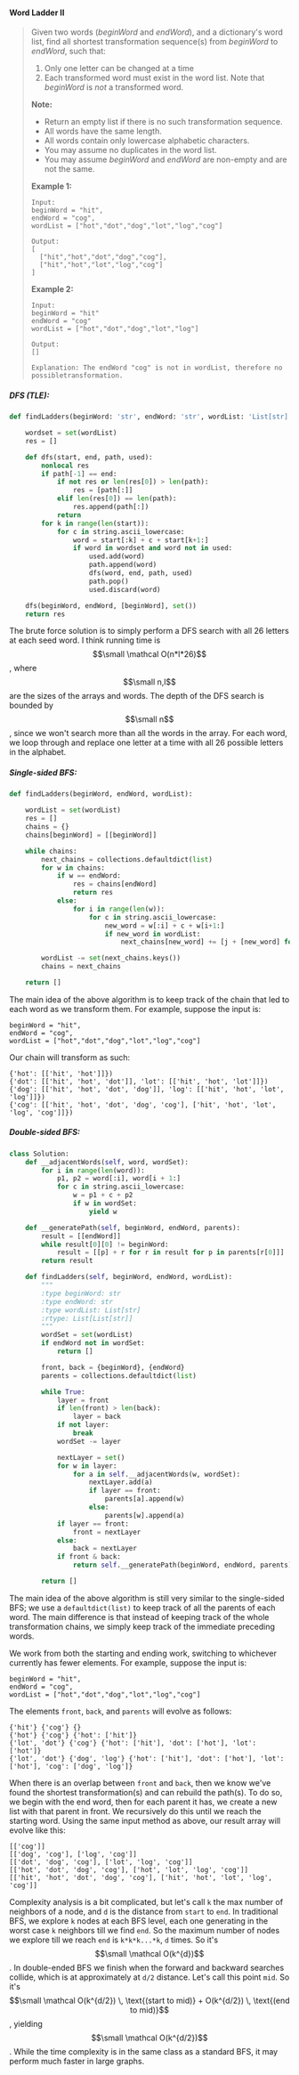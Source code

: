 #### Word Ladder II

> Given two words \(_beginWord_ and _endWord_\), and a dictionary's word list, find all shortest transformation sequence\(s\) from _beginWord_ to _endWord_, such that:
>
> 1. Only one letter can be changed at a time
> 2. Each transformed word must exist in the word list. Note that _beginWord_ is _not_ a transformed word.
>
> **Note:**
>
> * Return an empty list if there is no such transformation sequence.
> * All words have the same length.
> * All words contain only lowercase alphabetic characters.
> * You may assume no duplicates in the word list.
> * You may assume _beginWord_ and _endWord_ are non-empty and are not the same.
>
> **Example 1:**
>
> ```
> Input:
> beginWord = "hit",
> endWord = "cog",
> wordList = ["hot","dot","dog","lot","log","cog"]
>
> Output:
> [
>   ["hit","hot","dot","dog","cog"],
>   ["hit","hot","lot","log","cog"]
> ]
> ```
>
> **Example 2:**
>
> ```
> Input:
> beginWord = "hit"
> endWord = "cog"
> wordList = ["hot","dot","dog","lot","log"]
>
> Output: 
> []
>
> Explanation: The endWord "cog" is not in wordList, therefore no possibletransformation.
> ```

##### DFS \(TLE\):

```py
def findLadders(beginWord: 'str', endWord: 'str', wordList: 'List[str]') -> 'List[List[str]]':

    wordset = set(wordList)
    res = []

    def dfs(start, end, path, used):
        nonlocal res
        if path[-1] == end:
            if not res or len(res[0]) > len(path):
                res = [path[:]]
            elif len(res[0]) == len(path):
                res.append(path[:])
            return
        for k in range(len(start)):
            for c in string.ascii_lowercase:
                word = start[:k] + c + start[k+1:]
                if word in wordset and word not in used:
                    used.add(word)
                    path.append(word)
                    dfs(word, end, path, used)
                    path.pop()
                    used.discard(word)

    dfs(beginWord, endWord, [beginWord], set())
    return res
```

The brute force solution is to simply perform a DFS search with all 26 letters at each seed word. I think running time is $$\small \mathcal O(n*l*26)$$, where $$\small n,l$$ are the sizes of the arrays and words. The depth of the DFS search is bounded by $$\small n$$, since we won't search more than all the words in the array. For each word, we loop through and replace one letter at a time with all 26 possible letters in the alphabet.

##### Single-sided BFS:

```py
def findLadders(beginWord, endWord, wordList):

    wordList = set(wordList)
    res = []
    chains = {}
    chains[beginWord] = [[beginWord]]

    while chains:
        next_chains = collections.defaultdict(list)
        for w in chains:
            if w == endWord:
                res = chains[endWord]
                return res
            else:                
                for i in range(len(w)):
                    for c in string.ascii_lowercase:
                        new_word = w[:i] + c + w[i+1:]
                        if new_word in wordList:
                            next_chains[new_word] += [j + [new_word] for j in chains[w]]

        wordList -= set(next_chains.keys())
        chains = next_chains

    return []
```

The main idea of the above algorithm is to keep track of the chain that led to each word as we transform them. For example, suppose the input is:

```
beginWord = "hit",
endWord = "cog",
wordList = ["hot","dot","dog","lot","log","cog"]
```

Our chain will transform as such:

```
{'hot': [['hit', 'hot']]})
{'dot': [['hit', 'hot', 'dot']], 'lot': [['hit', 'hot', 'lot']]})
{'dog': [['hit', 'hot', 'dot', 'dog']], 'log': [['hit', 'hot', 'lot', 'log']]})
{'cog': [['hit', 'hot', 'dot', 'dog', 'cog'], ['hit', 'hot', 'lot', 'log', 'cog']]})
```

##### Double-sided BFS:

```py
class Solution:
    def __adjacentWords(self, word, wordSet):
        for i in range(len(word)):
            p1, p2 = word[:i], word[i + 1:]
            for c in string.ascii_lowercase:
                w = p1 + c + p2
                if w in wordSet:
                    yield w

    def __generatePath(self, beginWord, endWord, parents):
        result = [[endWord]]
        while result[0][0] != beginWord:
            result = [[p] + r for r in result for p in parents[r[0]]]
        return result

    def findLadders(self, beginWord, endWord, wordList):
        """
        :type beginWord: str
        :type endWord: str
        :type wordList: List[str]
        :rtype: List[List[str]]
        """
        wordSet = set(wordList)
        if endWord not in wordSet:
            return []

        front, back = {beginWord}, {endWord}
        parents = collections.defaultdict(list)

        while True:
            layer = front
            if len(front) > len(back):
                layer = back
            if not layer:
                break
            wordSet -= layer

            nextLayer = set()
            for w in layer:
                for a in self.__adjacentWords(w, wordSet):
                    nextLayer.add(a)
                    if layer == front:
                        parents[a].append(w)
                    else:
                        parents[w].append(a)
            if layer == front:
                front = nextLayer
            else:
                back = nextLayer
            if front & back:
                return self.__generatePath(beginWord, endWord, parents)

        return []
```

The main idea of the above algorithm is still very similar to the single-sided BFS; we use a `defaultdict(list)` to keep track of all the parents of each word. The main difference is that instead of keeping track of the whole transformation chains, we simply keep track of the immediate preceding words.

We work from both the starting and ending work, switching to whichever currently has fewer elements. For example, suppose the input is:

```
beginWord = "hit",
endWord = "cog",
wordList = ["hot","dot","dog","lot","log","cog"]
```

The elements `front`, `back`, and `parents` will evolve as follows:

```
{'hit'} {'cog'} {}
{'hot'} {'cog'} {'hot': ['hit']}
{'lot', 'dot'} {'cog'} {'hot': ['hit'], 'dot': ['hot'], 'lot': ['hot']}
{'lot', 'dot'} {'dog', 'log'} {'hot': ['hit'], 'dot': ['hot'], 'lot': ['hot'], 'cog': ['dog', 'log']}
```

When there is an overlap between `front` and `back`, then we know we've found the shortest transformation\(s\) and can rebuild the path\(s\). To do so, we begin with the end word, then for each parent it has, we create a new list with that parent in front. We recursively do this until we reach the starting word. Using the same input method as above, our result array will evolve like this:

```
[['cog']]
[['dog', 'cog'], ['log', 'cog']]
[['dot', 'dog', 'cog'], ['lot', 'log', 'cog']]
[['hot', 'dot', 'dog', 'cog'], ['hot', 'lot', 'log', 'cog']]
[['hit', 'hot', 'dot', 'dog', 'cog'], ['hit', 'hot', 'lot', 'log', 'cog']]
```

Complexity analysis is a bit complicated, but let's call `k` the max number of neighbors of a node, and `d` is the distance from `start` to `end`. In traditional BFS, we explore `k` nodes at each BFS level, each one generating in the worst case `k` neighbors till we find `end`. So the maximum number of nodes we explore till we reach `end` is `k*k*k...*k`, `d` times. So it's $$\small \mathcal O(k^{d})$$ . In double-ended BFS we finish when the forward and backward searches collide, which is at approximately at `d/2` distance. Let's call this point `mid`. So it's $$\small \mathcal O(k^{d/2})  \, \text{(start to mid)} + O(k^{d/2})  \, \text{(end to mid)}$$, yielding $$\small \mathcal O(k^{d/2})$$. While the time complexity is in the same class as a standard BFS, it may perform much faster in large graphs.

